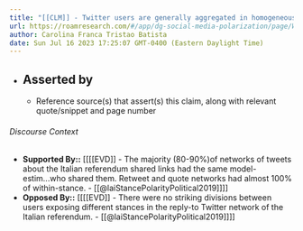 ```yaml
---
title: "[[CLM]] - Twitter users are generally aggregated in homogeneous communities."
url: https://roamresearch.com/#/app/dg-social-media-polarization/page/WFVfUWHFg
author: Carolina Franca Tristao Batista
date: Sun Jul 16 2023 17:25:07 GMT-0400 (Eastern Daylight Time)
---
```


- ## Asserted by
    - Reference source(s) that assert(s) this claim, along with relevant quote/snippet and page number

###### Discourse Context

- **Supported By::** [[[[EVD]] - The majority (80-90%)of networks of tweets about the Italian referendum shared links had the same model-estim...who shared them. Retweet and quote networks had almost 100% of within-stance. - [[@laiStancePolarityPolitical2019]]]]
- **Opposed By::** [[[[EVD]] - There were no striking divisions between users exposing different stances in the reply-to Twitter network of the Italian referendum. - [[@laiStancePolarityPolitical2019]]]]
